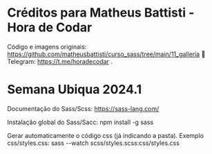 # Créditos para Matheus Battisti - Hora de Codar
Código e imagens originais: 
https://github.com/matheusbattisti/curso_sass/tree/main/11_galleria
🔷 Telegram: https://t.me/horadecodar .
 
# Semana Ubiqua 2024.1
Documentação do Sass/Scss: 
https://sass-lang.com/

Instalação global do Sass/Sacc:
npm install -g sass

Gerar automaticamente o código css (já indicando a pasta).
Exemplo css/styles.css:
sass --watch scss/styles.scss:css/styles.css

